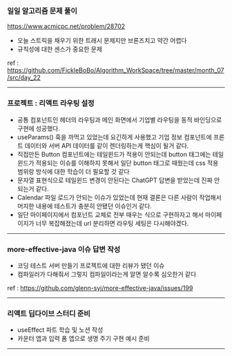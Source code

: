 ### 일일 알고리즘 문제 풀이

https://www.acmicpc.net/problem/28702

- 오늘 스트릭을 채우기 위한 트래시 문제지만 브론즈치고 약간 어렵다
- 규칙성에 대한 센스가 중요한 문제

ref : https://github.com/FickleBoBo/Algorithm_WorkSpace/tree/master/month_07/src/day_22

---

### 프로젝트 : 리액트 라우팅 설정

- 공통 컴포넌트인 헤더의 라우팅과 메인 화면에서 기업별 라우팅을 동적 바인딩으로 구현에 성공했다.
- useParams() 훅을 까먹고 있었는데 요긴하게 사용했고 기업 정보 컴포넌트에 프론트 데이터와 서버 API 데이터를 같이 렌더링하는게 핵심이 될거 같다.
- 직접만든 Button 컴포넌트에는 테일윈드가 적용이 안되는데 button 태그에는 테일윈드가 적용되는 이슈를 이해하지 못해서 일단 button 태그로 때웠는데 css 적용 범위랑 방식에 대한 학습이 더 필요할 것 같다
- 문자열 표현식으로 테일윈드 변경이 안된다는 ChatGPT 답변을 받았는데 진짜 안되는거 같다.
- Calendar 파일 로드가 안되는 이슈가 있었는데 현재 결론은 다른 사람이 작업해서 머지한 내용에 테스트가 충분히 안됐던 이슈인거 같다.
- 일단 마이페이지에서 컴포넌트 교체로 전부 때우는 식으로 구현하자고 해서 마이페이지가 너무 복잡해졌는데 url 분리하면 라우팅 세팅은 다시해야겠다.

---

### more-effective-java 이슈 답변 작성

- 코딩 테스트 서버 만들기 프로젝트에 대한 리뷰가 됐던 이슈
- 컴파일러가 다해줘서 그렇지 컴파일이라는게 알면 알수록 심오한거 같다

ref : https://github.com/glenn-syj/more-effective-java/issues/199

---

### 리액트 딥다이브 스터디 준비

- useEffect 파트 학습 및 노션 작성
- 카운터 앱과 입력 폼 앱으로 생명 주기 구현 예시 준비

---
